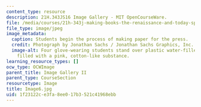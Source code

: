 ```yaml
---
content_type: resource
description: 21H.343JS16 Image Gallery - MIT OpenCourseWare.
file: /media/courses/21h-343j-making-books-the-renaissance-and-today-spring-2016/1f23122ce3fa8ee017b3521c41968ebb_Image6.jpg
file_type: image/jpeg
image_metadata:
  caption: Students begin the process of making paper for the press.
  credit: Photograph by Jonathan Sachs / Jonathan Sachs Graphics, Inc.
  image-alt: Four glove-wearing students stand over plastic water-filled containers
    filled with a pink, cotton-like substance.
learning_resource_types: []
ocw_type: OCWImage
parent_title: Image Gallery II
parent_type: CourseSection
resourcetype: Image
title: Image6.jpg
uid: 1f23122c-e3fa-8ee0-17b3-521c41968ebb
---
```


